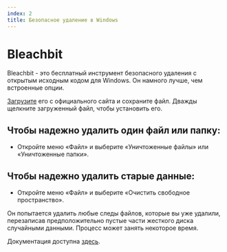 ```yaml
---
index: 2
title: Безопасное удаление в Windows
---
```

# Bleachbit

Bleachbit - это бесплатный инструмент безопасного удаления с открытым исходным кодом для Windows. Он намного лучше, чем встроенные опции.

[Загрузите](https://www.bleachbit.org/download/windows) его с официального сайта и сохраните файл. Дважды щелкните загруженный файл, чтобы установить его.

## Чтобы надежно удалить один файл или папку:

*    Откройте меню «Файл» и выберите «Уничтоженные файлы» или «Уничтоженные папки».

## Чтобы надежно удалить старые данные:

*   Откройте меню «Файл» и выберите «Очистить свободное пространство».

Он попытается удалить любые следы файлов, которые вы уже удалили, перезаписав предположительно пустые части жесткого диска случайными данными. Процесс может занять некоторое время.

Документация доступна [здесь](https://docs.bleachbit.org/).